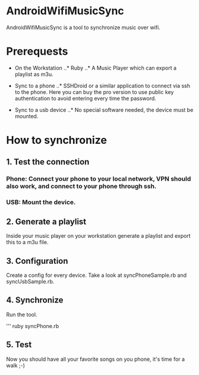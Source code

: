 # AndroidWifiMusicSync
AndroidWifiMusicSync is a tool to synchronize music over wifi.

# Prerequests
* On the Workstation
..* Ruby
..* A Music Player which can export a playlist as m3u.

* Sync to a phone
..* SSHDroid or a similar application to connect via ssh to the phone. Here you can buy the pro version to use public key authentication to avoid entering every time the password.

* Sync to a usb device
..* No special software needed, the device must be mounted.

# How to synchronize
## 1. Test the connection
### Phone: Connect your phone to your local network, VPN should also work, and connect to your phone through ssh.
### USB: Mount the device.
## 2. Generate a playlist
Inside your music player on your workstation generate a playlist and export this to a m3u file.
## 3. Configuration
Create a config for every device. Take a look at syncPhoneSample.rb and syncUsbSample.rb.
## 4. Synchronize
Run the tool.

''' ruby syncPhone.rb

## 5. Test
Now you should have all your favorite songs on you phone, it's time for a walk ;-)
